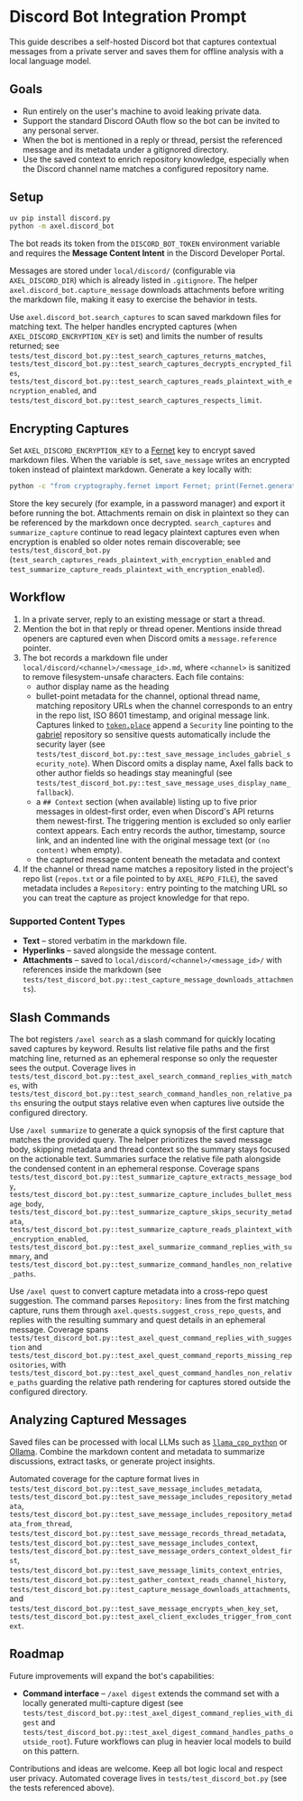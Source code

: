 # Discord Bot Integration Prompt

This guide describes a self-hosted Discord bot that captures contextual messages from a
private server and saves them for offline analysis with a local language model.

## Goals

- Run entirely on the user's machine to avoid leaking private data.
- Support the standard Discord OAuth flow so the bot can be invited to any personal server.
- When the bot is mentioned in a reply or thread, persist the referenced message and its
  metadata under a gitignored directory.
- Use the saved context to enrich repository knowledge, especially when the Discord channel
  name matches a configured repository name.

## Setup

```bash
uv pip install discord.py
python -m axel.discord_bot
```

The bot reads its token from the `DISCORD_BOT_TOKEN` environment variable and requires the
**Message Content Intent** in the Discord Developer Portal.

Messages are stored under `local/discord/` (configurable via `AXEL_DISCORD_DIR`) which is
already listed in `.gitignore`. The helper `axel.discord_bot.capture_message` downloads
attachments before writing the markdown file, making it easy to exercise the behavior in
tests.

Use `axel.discord_bot.search_captures` to scan saved markdown files for matching text. The helper
handles encrypted captures (when `AXEL_DISCORD_ENCRYPTION_KEY` is set) and limits the number of
results returned; see
`tests/test_discord_bot.py::test_search_captures_returns_matches`,
`tests/test_discord_bot.py::test_search_captures_decrypts_encrypted_files`,
`tests/test_discord_bot.py::test_search_captures_reads_plaintext_with_encryption_enabled`,
and `tests/test_discord_bot.py::test_search_captures_respects_limit`.

## Encrypting Captures

Set `AXEL_DISCORD_ENCRYPTION_KEY` to a
[Fernet](https://cryptography.io/en/latest/fernet/) key to encrypt saved markdown files.
When the variable is set, `save_message` writes an encrypted token instead of plaintext
markdown. Generate a key locally with:

```bash
python -c "from cryptography.fernet import Fernet; print(Fernet.generate_key().decode())"
```

Store the key securely (for example, in a password manager) and export it before running
the bot. Attachments remain on disk in plaintext so they can be referenced by the markdown
once decrypted. `search_captures` and `summarize_capture` continue to read legacy plaintext
captures even when encryption is enabled so older notes remain discoverable; see
`tests/test_discord_bot.py` (`test_search_captures_reads_plaintext_with_encryption_enabled`
and `test_summarize_capture_reads_plaintext_with_encryption_enabled`).

## Workflow

1. In a private server, reply to an existing message or start a thread.
2. Mention the bot in that reply or thread opener. Mentions inside thread openers are
   captured even when Discord omits a ``message.reference`` pointer.
3. The bot records a markdown file under
   `local/discord/<channel>/<message_id>.md`, where `<channel>` is sanitized to remove
   filesystem-unsafe characters. Each file contains:
   - author display name as the heading
   - bullet-point metadata for the channel, optional thread name, matching repository
     URLs when the channel corresponds to an entry in the repo list, ISO 8601 timestamp,
     and original message link. Captures linked to
     [`token.place`](https://github.com/futuroptimist/token.place) append a
     ``Security`` line pointing to the [gabriel](https://github.com/futuroptimist/gabriel)
     repository so sensitive quests automatically include the security layer (see
     `tests/test_discord_bot.py::test_save_message_includes_gabriel_security_note`).
     When Discord omits a display name, Axel falls back to other author fields so
     headings stay meaningful (see
     `tests/test_discord_bot.py::test_save_message_uses_display_name_fallback`).
   - a `## Context` section (when available) listing up to five prior messages in
     oldest-first order, even when Discord's API returns them newest-first. The
    triggering mention is excluded so only earlier context appears. Each entry records
    the author, timestamp, source link, and an indented line with the original message text
    (or `(no content)` when empty).
   - the captured message content beneath the metadata and context
4. If the channel or thread name matches a repository listed in the project's repo
   list (`repos.txt` or a file pointed to by `AXEL_REPO_FILE`), the saved metadata
   includes a `Repository:` entry pointing to the matching URL so you can treat the
   capture as project knowledge for that repo.

### Supported Content Types

- **Text** – stored verbatim in the markdown file.
- **Hyperlinks** – saved alongside the message content.
- **Attachments** – saved to `local/discord/<channel>/<message_id>/` with references inside the
  markdown (see `tests/test_discord_bot.py::test_capture_message_downloads_attachments`).

## Slash Commands

The bot registers `/axel search` as a slash command for quickly locating saved captures by
keyword. Results list relative file paths and the first matching line, returned as an
ephemeral response so only the requester sees the output. Coverage lives in
`tests/test_discord_bot.py::test_axel_search_command_replies_with_matches`, with
`tests/test_discord_bot.py::test_search_command_handles_non_relative_paths` ensuring the
output stays relative even when captures live outside the configured directory.

Use `/axel summarize` to generate a quick synopsis of the first capture that matches the
provided query. The helper prioritizes the saved message body, skipping metadata and
thread context so the summary stays focused on the actionable text. Summaries surface the
relative file path alongside the condensed content in an ephemeral response. Coverage
spans `tests/test_discord_bot.py::test_summarize_capture_extracts_message_body`,
`tests/test_discord_bot.py::test_summarize_capture_includes_bullet_message_body`,
`tests/test_discord_bot.py::test_summarize_capture_skips_security_metadata`,
`tests/test_discord_bot.py::test_summarize_capture_reads_plaintext_with_encryption_enabled`,
`tests/test_discord_bot.py::test_axel_summarize_command_replies_with_summary`, and
`tests/test_discord_bot.py::test_summarize_command_handles_non_relative_paths`.

Use `/axel quest` to convert capture metadata into a cross-repo quest suggestion. The command
parses `Repository:` lines from the first matching capture, runs them through
`axel.quests.suggest_cross_repo_quests`, and replies with the resulting summary and quest
details in an ephemeral message. Coverage spans
`tests/test_discord_bot.py::test_axel_quest_command_replies_with_suggestion` and
`tests/test_discord_bot.py::test_axel_quest_command_reports_missing_repositories`, with
`tests/test_discord_bot.py::test_axel_quest_command_handles_non_relative_paths` guarding
the relative path rendering for captures stored outside the configured directory.

## Analyzing Captured Messages

Saved files can be processed with local LLMs such as
[`llama_cpp_python`](https://pypi.org/project/llama-cpp-python/) or
[Ollama](https://github.com/ollama/ollama). Combine the markdown content and metadata to
summarize discussions, extract tasks, or generate project insights.

Automated coverage for the capture format lives in
`tests/test_discord_bot.py::test_save_message_includes_metadata`,
`tests/test_discord_bot.py::test_save_message_includes_repository_metadata`,
`tests/test_discord_bot.py::test_save_message_includes_repository_metadata_from_thread`,
`tests/test_discord_bot.py::test_save_message_records_thread_metadata`,
`tests/test_discord_bot.py::test_save_message_includes_context`,
`tests/test_discord_bot.py::test_save_message_orders_context_oldest_first`,
`tests/test_discord_bot.py::test_save_message_limits_context_entries`,
`tests/test_discord_bot.py::test_gather_context_reads_channel_history`,
`tests/test_discord_bot.py::test_capture_message_downloads_attachments`, and
`tests/test_discord_bot.py::test_save_message_encrypts_when_key_set`,
`tests/test_discord_bot.py::test_axel_client_excludes_trigger_from_context`.

## Roadmap

Future improvements will expand the bot's capabilities:

- **Command interface** – `/axel digest` extends the command set with a locally generated
  multi-capture digest (see `tests/test_discord_bot.py::test_axel_digest_command_replies_with_digest`
  and `tests/test_discord_bot.py::test_axel_digest_command_handles_paths_outside_root`).
  Future workflows can plug in heavier local models to build on this pattern.

Contributions and ideas are welcome. Keep all bot logic local and respect user privacy.
Automated coverage lives in `tests/test_discord_bot.py` (see the tests referenced above).
